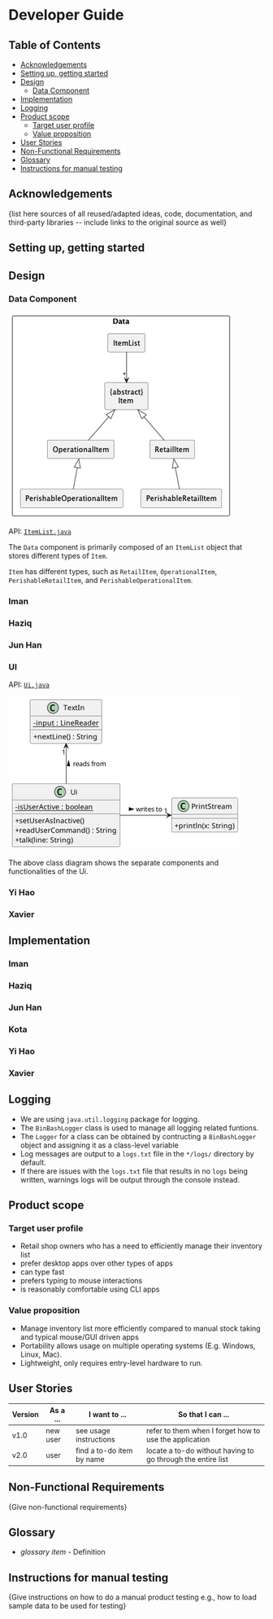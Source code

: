 # Developer Guide

## Table of Contents
* [Acknowledgements](#acknowledgements)
* [Setting up, getting started](#setting-up-getting-started)
* [Design](#design)
  * [Data Component](#data-component)
* [Implementation](#implementation)
* [Logging](#logging)
* [Product scope](#product-scope)
  * [Target user profile](#target-user-profile)
  * [Value proposition](#value-proposition)
* [User Stories](#user-stories)
* [Non-Functional Requirements](#non-functional-requirements)
* [Glossary](#glossary)
* [Instructions for manual testing](#instructions-for-manual-testing)

## Acknowledgements

{list here sources of all reused/adapted ideas, code, documentation, and third-party libraries -- include links to the original source as well}

## Setting up, getting started

## Design

### Data Component

![DataComponent](images/DataComponent.png)

API: [`ItemList.java`](https://github.com/AY2324S2-CS2113T-T09-2/tp/blob/master/src/main/java/seedu/binbash/ItemList.java)

The `Data` component is primarily composed of an `ItemList` object that stores different types of `Item`.

`Item` has different types, such as `RetailItem`, `OperationalItem`, `PerishableRetailItem`, and `PerishableOperationalItem`.

### Iman

### Haziq

### Jun Han

### UI

API: [`Ui.java`](../src/main/java/seedu/binbash/ui/Ui.java)

![Ui class diagram](images/UiClassDiagram.png)

The above class diagram shows the separate components and functionalities of the Ui.

### Yi Hao

### Xavier

## Implementation

### Iman

### Haziq

### Jun Han

### Kota

### Yi Hao

### Xavier

## Logging

* We are using `java.util.logging` package for logging.
* The `BinBashLogger` class is used to manage all logging related funtions.
* The `Logger` for a class can be obtained by contructing a `BinBashLogger` object and assigning it as a class-level variable
* Log messages are output to a `logs.txt` file in the `*/logs/` directory by default.
* If there are issues with the `logs.txt` file that results in no `logs` being written, warnings logs will be output through the console instead.

## Product scope

### Target user profile

* Retail shop owners who has a need to efficiently manage their inventory list
* prefer desktop apps over other types of apps
* can type fast
* prefers typing to mouse interactions
* is reasonably comfortable using CLI apps

### Value proposition

* Manage inventory list more efficiently compared to manual stock taking and typical mouse/GUI driven apps
* Portability allows usage on multiple operating systems (E.g. Windows, Linux, Mac).
* Lightweight, only requires entry-level hardware to run.

## User Stories

|Version| As a ... | I want to ... | So that I can ...|
|--------|----------|---------------|------------------|
|v1.0|new user|see usage instructions|refer to them when I forget how to use the application|
|v2.0|user|find a to-do item by name|locate a to-do without having to go through the entire list|

## Non-Functional Requirements

{Give non-functional requirements}

## Glossary

* *glossary item* - Definition

## Instructions for manual testing

{Give instructions on how to do a manual product testing e.g., how to load sample data to be used for testing}

